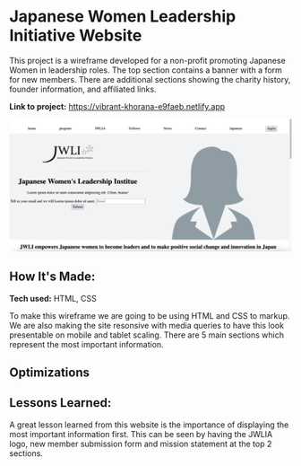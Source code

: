 # Japanese Women Leadership Initiative Website
This project is a wireframe developed for a non-profit promoting Japanese Women in leadership roles. The top section contains a banner with a form for new members. There are additional sections showing the charity history, founder information, and affiliated links. 

**Link to project:** https://vibrant-khorana-e9faeb.netlify.app

![](Images/live_screenshot.png)

## How It's Made:

**Tech used:** HTML, CSS

To make this wireframe we are going to be using HTML and CSS to markup. We are also making the site resonsive with media queries to have this look presentable on mobile and tablet scaling. There are 5 main sections which represent the most important information.

## Optimizations


## Lessons Learned:

A great lesson learned from this website is the importance of displaying the most important information first. This can be seen by having the JWLIA logo, new member submission form and mission statement at the top 2 sections.




